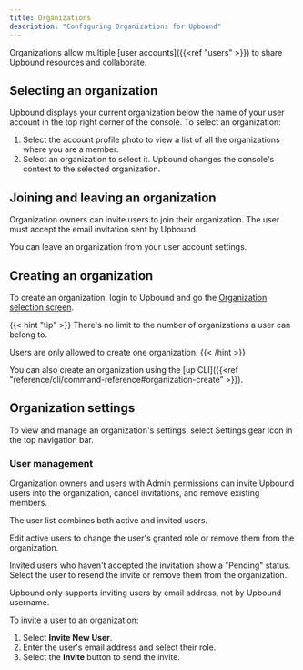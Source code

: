 ```yaml
---
title: Organizations
description: "Configuring Organizations for Upbound"
---
```


Organizations allow multiple [user accounts]({{<ref "users" >}}) to share Upbound resources and collaborate.  

## Selecting an organization

Upbound displays your current organization below the name of your user account in the top right corner of the console. To select an organization:

1. Select the account profile photo to view a list of all the organizations where you are a member.
2. Select an organization to select it. Upbound changes the console's context to the selected organization.

## Joining and leaving an organization

Organization owners can invite users to join their organization. The user must
accept the email invitation sent by Upbound.

You can leave
an organization from your user account settings.

## Creating an organization

To create an organization, login to Upbound and go the [Organization selection screen](https://console.upbound.io/selectOrg).

{{< hint "tip" >}}
There's no limit to the number of organizations a user can belong to. 

Users are only allowed to create one organization.
{{< /hint >}}

You can also create an organization using the [up CLI]({{<ref "reference/cli/command-reference#organization-create" >}}).

## Organization settings

To view and manage an organization's settings, select Settings gear icon in the top navigation bar.

### User management

Organization owners and users with Admin permissions can invite Upbound users into the organization, cancel invitations, and remove existing members.

The user list combines both active and invited users. 

Edit active users to change the user's granted role or remove them from the
organization. 

Invited users who haven't accepted the invitation show a "Pending" status. 
Select the user to resend the invite or remove them from the organization.

Upbound only supports inviting users by email address, not by Upbound username.

To invite a user to an organization:

1. Select **Invite New User**. 
2. Enter the user's email address and select their role.
3. Select the **Invite** button to send the invite. 
